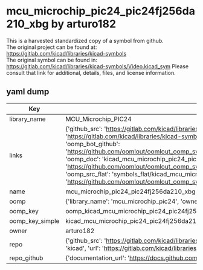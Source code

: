 # mcu_microchip_pic24_pic24fj256da210_xbg by arturo182  
This is a harvested standardized copy of a symbol from github.  
The original project can be found at:  
https://gitlab.com/kicad/libraries/kicad-symbols  
The original symbol can be found in:
https://gitlab.com/kicad/libraries/kicad-symbols/Video.kicad_sym
Please consult that link for additional, details, files, and license information.  
## yaml dump  
| Key | Value |  
| --- | --- |  
| library_name | MCU_Microchip_PIC24 |  
| links | {'github_src': 'https://gitlab.com/kicad/libraries/kicad-symbols/Video.kicad_sym', 'github_src_repo': 'https://gitlab.com/kicad/libraries/kicad-symbols', 'oomp_bot': 'kicad_mcu_microchip_pic24_pic24fj256da210_xbg/working', 'oomp_bot_github': 'https://github.com/oomlout/oomlout_oomp_symbol_bot/tree/main/kicad_mcu_microchip_pic24_pic24fj256da210_xbg/working', 'oomp_doc': 'kicad_mcu_microchip_pic24_pic24fj256da210_xbg/working', 'oomp_doc_github': 'https://github.com/oomlout/oomlout_oomp_symbol_doc/tree/main/kicad_mcu_microchip_pic24_pic24fj256da210_xbg/working', 'oomp_src_flat': 'symbols_flat/kicad_mcu_microchip_pic24_pic24fj256da210_xbg/working', 'oomp_src_flat_github': 'https://github.com/oomlout/oomlout_oomp_symbol_src/tree/main/kicad_mcu_microchip_pic24_pic24fj256da210_xbg/working'} |  
| name | mcu_microchip_pic24_pic24fj256da210_xbg |  
| oomp | {'library_name': 'mcu_microchip_pic24', 'owner_name': 'kicad', 'symbol_name': 'mcu_microchip_pic24_pic24fj256da210_xbg'} |  
| oomp_key | oomp_kicad_mcu_microchip_pic24_pic24fj256da210_xbg |  
| oomp_key_simple | kicad_mcu_microchip_pic24_pic24fj256da210_xbg |  
| owner | arturo182 |  
| repo | {'github_src': 'https://gitlab.com/kicad/libraries/kicad-symbols/Video.kicad_sym', 'name': 'libraries/kicad-symbols', 'owner': 'kicad', 'url': 'https://gitlab.com/kicad/libraries/kicad-symbols'} |  
| repo_github | {'documentation_url': 'https://docs.github.com/rest/repos/repos#get-a-repository', 'message': 'Not Found'} |  

